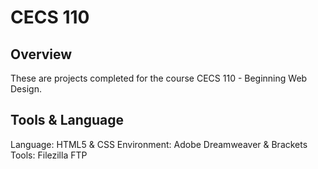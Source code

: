 # CECS 110
## Overview
These are projects completed for the course CECS 110 - Beginning Web Design.

## Tools & Language
Language: HTML5 & CSS
Environment: Adobe Dreamweaver & Brackets
Tools: Filezilla FTP
